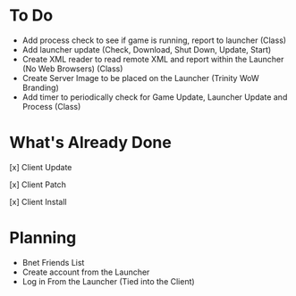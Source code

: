 # To Do
 - Add process check to see if game is running, report to launcher (Class)
 - Add launcher update (Check, Download, Shut Down, Update, Start)
 - Create XML reader to read remote XML and report within the Launcher (No Web Browsers) (Class)
 - Create Server Image to be placed on the Launcher (Trinity WoW Branding)
 - Add timer to periodically check for Game Update, Launcher Update and Process (Class)
 
 # What's Already Done
 [x] Client Update
 
 [x] Client Patch
 
 [x] Client Install
 
 
 # Planning
 - Bnet Friends List
 - Create account from the Launcher
 - Log in From the Launcher (Tied into the Client)

